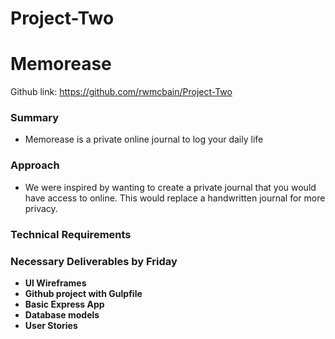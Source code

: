 # Project-Two

# Memorease


Github link: https://github.com/rwmcbain/Project-Two



### Summary

* Memorease is a private online journal to log your daily life


### Approach

* We were inspired by wanting to create a private journal that you would have access to online. This would replace
a handwritten journal for more privacy. 


### Technical Requirements



### Necessary Deliverables by Friday

* **UI Wireframes**
* **Github project with Gulpfile**
* **Basic Express App**
* **Database models** 
* **User Stories** 
